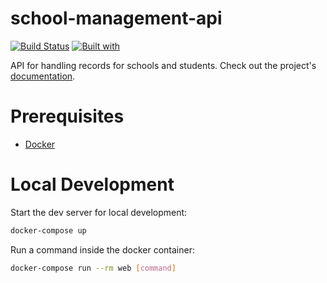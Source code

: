 # school-management-api

[![Build Status](https://travis-ci.org/nikkomidoy/school-management-api.svg?branch=master)](https://travis-ci.org/nikkomidoy/school-management-api)
[![Built with](https://img.shields.io/badge/Built_with-Cookiecutter_Django_Rest-F7B633.svg)](https://github.com/agconti/cookiecutter-django-rest)

API for handling records for schools and students. Check out the project's [documentation](http://nikkomidoy.github.io/school-management-api/).

# Prerequisites

- [Docker](https://docs.docker.com/docker-for-mac/install/)  

# Local Development

Start the dev server for local development:
```bash
docker-compose up
```

Run a command inside the docker container:

```bash
docker-compose run --rm web [command]
```
